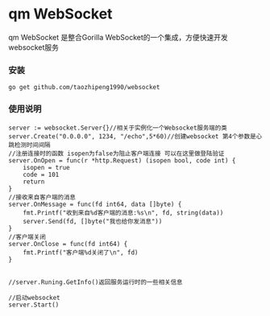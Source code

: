 # qm WebSocket

qm WebSocket 是整合Gorilla WebSocket的一个集成，方便快速开发websocket服务

### 安装

    go get github.com/taozhipeng1990/websocket


### 使用说明
	
	server := websocket.Server{}//相关于实例化一个Websocket服务端的类
	server.Create("0.0.0.0", 1234, "/echo",5*60)//创建websocket 第4个参数是心跳检测时间间隔
	//注册连接时的函数 isopen为false为阻止客户端连接 可以在这里做登陆验证
	server.OnOpen = func(r *http.Request) (isopen bool, code int) {
		isopen = true
		code = 101
		return
	}
	//接收来自客户端的消息
	server.OnMessage = func(fd int64, data []byte) {
		fmt.Printf("收到来自%d客户端的消息:%s\n", fd, string(data))
		server.Send(fd, []byte("我也给你发消息"))
	}
	//客户端关闭
	server.OnClose = func(fd int64) {
		fmt.Printf("客户端%d关闭了\n", fd)
	}


	//server.Runing.GetInfo()返回服务运行时的一些相关信息

	//启动websocket
	server.Start()